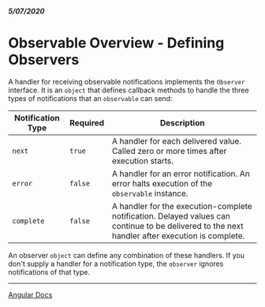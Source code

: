 ##### 5/07/2020
# Observable Overview - Defining Observers
A handler for receiving observable notifications implements the `Observer` interface.  It is an `object` that defines callback methods to handle the three types of notifications that an `observable`  can send:

| Notification Type | Required | Description |
|---|---|---|
| `next` | `true` | A handler for each delivered value.  Called zero or more times after execution starts. |
| `error` | `false` | A handler for an error notification.  An error halts execution of the `observable` instance. |
| `complete` | `false` | A handler for the execution-complete notification.  Delayed values can continue to be delivered to the next handler after execution is complete. |

An observer `object` can define any combination of these handlers.  If you don't supply a handler for a notification type, the `observer` ignores notifications of that type.

---

[Angular Docs](https://angular.io/guide/observables#defining-observers)